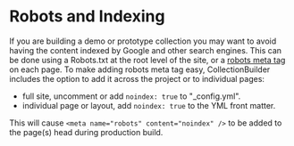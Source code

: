 # Robots and Indexing

If you are building a demo or prototype collection you may want to avoid having the content indexed by Google and other search engines. 
This can be done using a Robots.txt at the root level of the site, or a [robots meta tag](https://developers.google.com/search/reference/robots_meta_tag) on each page. 
To make adding robots meta tag easy, CollectionBuilder includes the option to add it across the project or to individual pages:

- full site, uncomment or add `noindex: true` to "_config.yml". 
- individual page or layout, add `noindex: true` to the YML front matter.

This will cause `<meta name="robots" content="noindex" />` to be added to the page(s) head during production build. 
